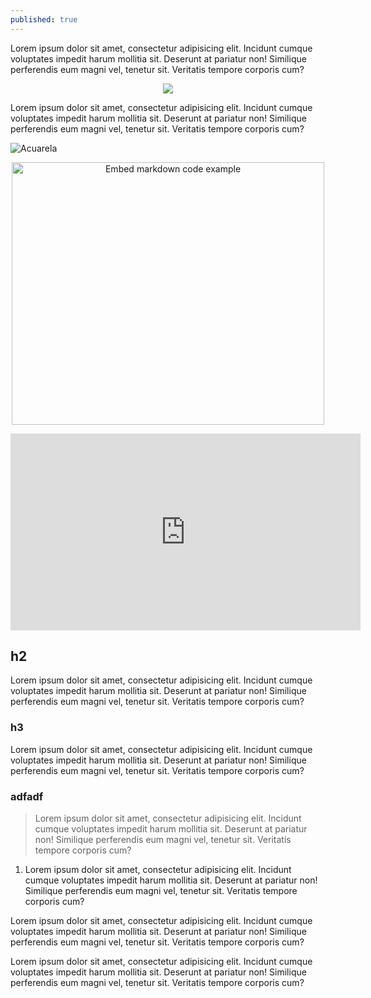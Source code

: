 ```yaml
---
published: true
---
```

Lorem ipsum dolor sit amet, consectetur adipisicing elit. Incidunt cumque voluptates impedit harum mollitia sit. Deserunt at pariatur non! Similique perferendis eum magni vel, tenetur sit. Veritatis tempore corporis cum?

<p align="center">
  <img src="http://rafacomino.tk/images/proyectos/africa-thumb.jpg"/>
</p>

Lorem ipsum dolor sit amet, consectetur adipisicing elit. Incidunt cumque voluptates impedit harum mollitia sit. Deserunt at pariatur non! Similique perferendis eum magni vel, tenetur sit. Veritatis tempore corporis cum?

<!--more-->

![Acuarela](http://rafacomino.tk/images/proyectos/africa-thumb.jpg)
<p align="center">
<a data-flickr-embed="true" data-footer="true" data-context="true"  href="https://www.flickr.com/photos/elpadawan/6486130985" title="Embed markdown code example"><img src="https://c2.staticflickr.com/8/7020/6486130985_368e58acc7.jpg" width="500" height="420" alt="Embed markdown code example"></a><script async src="//embedr.flickr.com/assets/client-code.js" charset="utf-8"></script>
</p>

<p align="center">
<iframe width="560" height="315" src="https://www.youtube.com/embed/XHECZDy_ctg" frameborder="0" allowfullscreen></iframe>
</p>

## h2
Lorem ipsum dolor sit amet, consectetur adipisicing elit. Incidunt cumque voluptates impedit harum mollitia sit. Deserunt at pariatur non! Similique perferendis eum magni vel, tenetur sit. Veritatis tempore corporis cum?

### h3
Lorem ipsum dolor sit amet, consectetur adipisicing elit. Incidunt cumque voluptates impedit harum mollitia sit. Deserunt at pariatur non! Similique perferendis eum magni vel, tenetur sit. Veritatis tempore corporis cum?

### adfadf

> Lorem ipsum dolor sit amet, consectetur adipisicing elit. Incidunt cumque voluptates impedit harum mollitia sit. Deserunt at pariatur non! Similique perferendis eum magni vel, tenetur sit. Veritatis tempore corporis cum?

1. Lorem ipsum dolor sit amet, consectetur adipisicing elit. Incidunt cumque voluptates impedit harum mollitia sit. Deserunt at pariatur non! Similique perferendis eum magni vel, tenetur sit. Veritatis tempore corporis cum?

Lorem ipsum dolor sit amet, consectetur adipisicing elit. Incidunt cumque voluptates impedit harum mollitia sit. Deserunt at pariatur non! Similique perferendis eum magni vel, tenetur sit. Veritatis tempore corporis cum?

Lorem ipsum dolor sit amet, consectetur adipisicing elit. Incidunt cumque voluptates impedit harum mollitia sit. Deserunt at pariatur non! Similique perferendis eum magni vel, tenetur sit. Veritatis tempore corporis cum?
